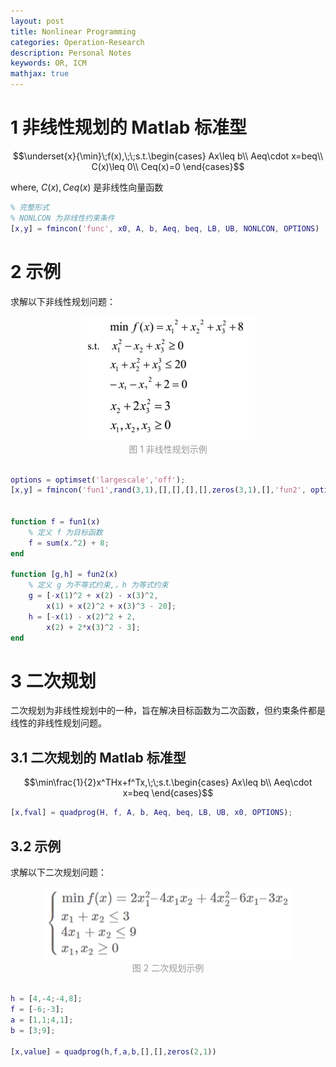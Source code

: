 ```yaml
---
layout: post
title: Nonlinear Programming
categories: Operation-Research
description: Personal Notes
keywords: OR, ICM
mathjax: true
---
```


# 1 非线性规划的 Matlab 标准型
$$\underset{x}{\min}\;f(x),\;\;s.t.\begin{cases}
Ax\leq b\\
Aeq\cdot x=beq\\
C(x)\leq 0\\
Ceq(x)=0
\end{cases}$$

where, $C(x),Ceq(x)$ 是非线性向量函数
```matlab
% 完整形式
% NONLCON 为非线性约束条件 
[x,y] = fmincon('func', x0, A, b, Aeq, beq, LB, UB, NONLCON, OPTIONS)
```

# 2 示例
求解以下非线性规划问题：

<center>
    <img src="/images/2021-01/Snipaste_2021-01-16_11-19-52.jpg" style="zoom:50%"> <br>
    <div style="color: #999;">图 1 非线性规划示例</div>
</center><br>

```matlab
options = optimset('largescale','off');
[x,y] = fmincon('fun1',rand(3,1),[],[],[],[],zeros(3,1),[],'fun2', options)


function f = fun1(x)
    % 定义 f 为目标函数
    f = sum(x.^2) + 8;
end

function [g,h] = fun2(x)
    % 定义 g 为不等式约束,，h 为等式约束
    g = [-x(1)^2 + x(2) - x(3)^2,
        x(1) + x(2)^2 + x(3)^3 - 20];
    h = [-x(1) - x(2)^2 + 2,
        x(2) + 2*x(3)^2 - 3];
end
```

# 3 二次规划
二次规划为非线性规划中的一种，旨在解决目标函数为二次函数，但约束条件都是线性的非线性规划问题。
## 3.1 二次规划的 Matlab 标准型
$$\min\frac{1}{2}x^THx+f^Tx,\;\;s.t.\begin{cases}
Ax\leq b\\
Aeq\cdot x=beq
\end{cases}$$
```matlab
[x,fval] = quadprog(H, f, A, b, Aeq, beq, LB, UB, x0, OPTIONS);
```

## 3.2 示例
求解以下二次规划问题：
<center>
    <img src="/images/2021-01/Snipaste_2021-01-16_14-35-14.jpg" style="zoom:50%"> <br>
    <div style="color: #999;">图 2 二次规划示例</div>
</center><br>

```matlab
h = [4,-4;-4,8];
f = [-6;-3];
a = [1,1;4,1];
b = [3;9];

[x,value] = quadprog(h,f,a,b,[],[],zeros(2,1))
```

